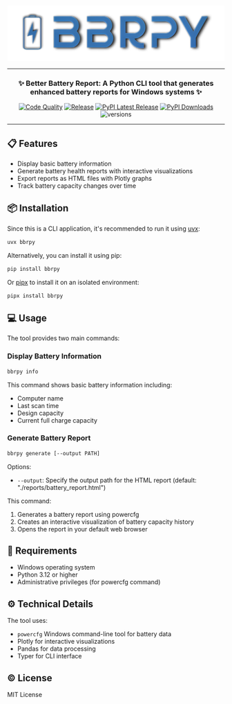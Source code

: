 <div align="center">

<img src="https://raw.githubusercontent.com/pablofueros/better-battery-report/main/assets/banner.png" alt="BBRPY logo" width="600"/>

---

### **✨ Better Battery Report: A Python CLI tool that generates enhanced battery reports for Windows systems ✨**

[![Code Quality](https://github.com/pablofueros/bbrpy/actions/workflows/code-quality.yaml/badge.svg)](https://github.com/pablofueros/bbrpy/actions/workflows/code-quality.yaml)
[![Release](https://github.com/pablofueros/bbrpy/actions/workflows/release.yaml/badge.svg)](https://github.com/pablofueros/bbrpy/actions/workflows/release.yaml)
[![PyPI Latest Release](https://img.shields.io/pypi/v/bbrpy.svg)](https://pypi.org/project/bbrpy/)
[![PyPI Downloads](https://img.shields.io/pypi/dm/bbrpy.svg?label=PyPI%20downloads)](https://pypi.org/project/bbrpy/)
![versions](https://img.shields.io/pypi/pyversions/bbrpy.svg)

---

</div>

## 📋 Features

- Display basic battery information
- Generate battery health reports with interactive visualizations
- Export reports as HTML files with Plotly graphs
- Track battery capacity changes over time

## 📦 Installation

Since this is a CLI application, it's recommended to run it using [uvx](https://docs.astral.sh/uv/guides/tools/):

```bash
uvx bbrpy
```

Alternatively, you can install it using pip:

```bash
pip install bbrpy
```

Or [pipx](https://github.com/pypa/pipx) to install it on an isolated environment:

```bash
pipx install bbrpy
```

## 💻 Usage

The tool provides two main commands:

### Display Battery Information

```bash
bbrpy info
```

This command shows basic battery information including:

- Computer name
- Last scan time
- Design capacity
- Current full charge capacity

### Generate Battery Report

```bash
bbrpy generate [--output PATH]
```

Options:

- `--output`: Specify the output path for the HTML report (default: "./reports/battery_report.html")

This command:

1. Generates a battery report using powercfg
2. Creates an interactive visualization of battery capacity history
3. Opens the report in your default web browser

## 📘 Requirements

- Windows operating system
- Python 3.12 or higher
- Administrative privileges (for powercfg command)

## ⚙️ Technical Details

The tool uses:

- `powercfg` Windows command-line tool for battery data
- Plotly for interactive visualizations
- Pandas for data processing
- Typer for CLI interface

## ©️ License

MIT License

